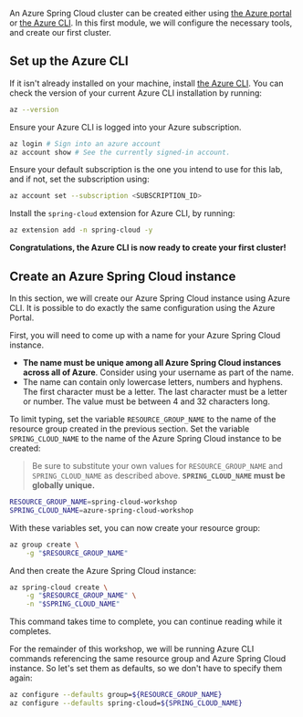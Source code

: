 An Azure Spring Cloud cluster can be created either using [the Azure portal](https://portal.azure.com/?WT.mc_id=azurespringcloud-mslearn-judubois) or [the Azure CLI](https://docs.microsoft.com/en-us/cli/azure/install-azure-cli?view=azure-cli-latest&WT.mc_id=azurespringcloud-mslearn-judubois). In this first module, we will configure the necessary tools, and create our first cluster.

## Set up the Azure CLI

If it isn't already installed on your machine, install [the Azure CLI](https://docs.microsoft.com/en-us/cli/azure/install-azure-cli?view=azure-cli-latest&WT.mc_id=azurespringcloud-mslearn-judubois). You can check the version of your current Azure CLI installation by running:

```bash
az --version
```

Ensure your Azure CLI is logged into your Azure subscription.

```bash
az login # Sign into an azure account
az account show # See the currently signed-in account.
```

Ensure your default subscription is the one you intend to use for this lab, and if not, set the subscription using:

```bash
az account set --subscription <SUBSCRIPTION_ID>
```

Install the `spring-cloud` extension for Azure CLI, by running:

```bash
az extension add -n spring-cloud -y
```

**Congratulations, the Azure CLI is now ready to create your first cluster!**

## Create an Azure Spring Cloud instance

In this section, we will create our Azure Spring Cloud instance using Azure CLI. It is possible to do exactly the same configuration using the Azure Portal.

First, you will need to come up with a name for your Azure Spring Cloud instance.

- __The name must be unique among all Azure Spring Cloud instances across all of Azure__. Consider using your username as part of the name.
- The name can contain only lowercase letters, numbers and hyphens. The first character must be a letter. The last character must be a letter or number. The value must be between 4 and 32 characters long.

To limit typing, set the variable `RESOURCE_GROUP_NAME` to the name of the resource group created in the previous section. Set the variable `SPRING_CLOUD_NAME` to the name of the Azure Spring Cloud instance to be created:

> Be sure to substitute your own values for `RESOURCE_GROUP_NAME` and `SPRING_CLOUD_NAME` as described above. __`SPRING_CLOUD_NAME` must be globally unique.__

```bash
RESOURCE_GROUP_NAME=spring-cloud-workshop
SPRING_CLOUD_NAME=azure-spring-cloud-workshop
```

With these variables set, you can now create your resource group:

```bash
az group create \
    -g "$RESOURCE_GROUP_NAME"
```

And then create the Azure Spring Cloud instance:

```bash
az spring-cloud create \
    -g "$RESOURCE_GROUP_NAME" \
    -n "$SPRING_CLOUD_NAME"
```

This command takes time to complete, you can continue reading while it completes.

For the remainder of this workshop, we will be running Azure CLI commands referencing the same resource group and Azure Spring Cloud instance. So let's set them as defaults, so we don't have to specify them again:

```bash
az configure --defaults group=${RESOURCE_GROUP_NAME}
az configure --defaults spring-cloud=${SPRING_CLOUD_NAME}
```
